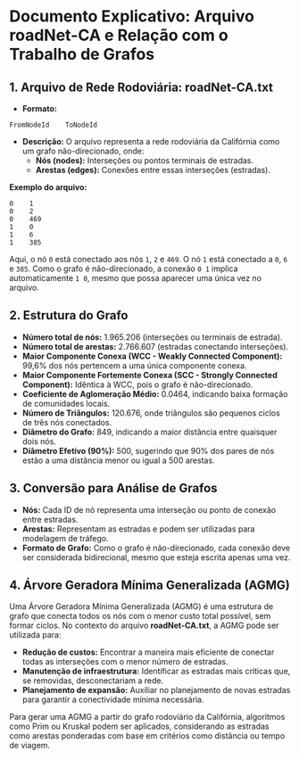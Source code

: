 # Documento Explicativo: Arquivo roadNet-CA e Relação com o Trabalho de Grafos

## 1. Arquivo de Rede Rodoviária: roadNet-CA.txt

- **Formato:**
```
FromNodeId    ToNodeId
```

- **Descrição:**
O arquivo representa a rede rodoviária da Califórnia como um grafo não-direcionado, onde:
    - **Nós (nodes):** Interseções ou pontos terminais de estradas.
    - **Arestas (edges):** Conexões entre essas interseções (estradas).

**Exemplo do arquivo:**
```
0    1
0    2
0    469
1    0
1    6
1    385
```
Aqui, o nó `0` está conectado aos nós `1`, `2` e `469`. O nó `1` está conectado a `0`, `6` e `385`. Como o grafo é não-direcionado, a conexão `0 1` implica automaticamente `1 0`, mesmo que possa aparecer uma única vez no arquivo.

## 2. Estrutura do Grafo

- **Número total de nós:** 1.965.206 (interseções ou terminais de estrada).
- **Número total de arestas:** 2.766.607 (estradas conectando interseções).
- **Maior Componente Conexa (WCC - Weakly Connected Component):** 99,6% dos nós pertencem a uma única componente conexa.
- **Maior Componente Fortemente Conexa (SCC - Strongly Connected Component):** Idêntica à WCC, pois o grafo é não-direcionado.
- **Coeficiente de Aglomeração Médio:** 0.0464, indicando baixa formação de comunidades locais.
- **Número de Triângulos:** 120.676, onde triângulos são pequenos ciclos de três nós conectados.
- **Diâmetro do Grafo:** 849, indicando a maior distância entre quaisquer dois nós.
- **Diâmetro Efetivo (90%):** 500, sugerindo que 90% dos pares de nós estão a uma distância menor ou igual a 500 arestas.

## 3. Conversão para Análise de Grafos

- **Nós:** Cada ID de nó representa uma interseção ou ponto de conexão entre estradas.
- **Arestas:** Representam as estradas e podem ser utilizadas para modelagem de tráfego.
- **Formato de Grafo:** Como o grafo é não-direcionado, cada conexão deve ser considerada bidirecional, mesmo que esteja escrita apenas uma vez.

## 4. Árvore Geradora Mínima Generalizada (AGMG)

Uma Árvore Geradora Mínima Generalizada (AGMG) é uma estrutura de grafo que conecta todos os nós com o menor custo total possível, sem formar ciclos. No contexto do arquivo **roadNet-CA.txt**, a AGMG pode ser utilizada para:

- **Redução de custos:** Encontrar a maneira mais eficiente de conectar todas as interseções com o menor número de estradas.
- **Manutenção de infraestrutura:** Identificar as estradas mais críticas que, se removidas, desconectariam a rede.
- **Planejamento de expansão:** Auxiliar no planejamento de novas estradas para garantir a conectividade mínima necessária.

Para gerar uma AGMG a partir do grafo rodoviário da Califórnia, algoritmos como Prim ou Kruskal podem ser aplicados, considerando as estradas como arestas ponderadas com base em critérios como distância ou tempo de viagem.